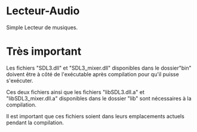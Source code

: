 # Lecteur-Audio
Simple Lecteur de musiques.

# Très important

Les fichiers "SDL3.dll" et "SDL3_mixer.dll" disponibles
dans le dossier"bin" doivent être
à côté de l'exécutable après
compilation pour qu'il puisse s'exécuter.

Ces deux fichiers ainsi que les fichiers
"libSDL3.dll.a" et "libSDL3_mixer.dll.a"
disponibles dans le dossier "lib" 
sont nécessaires à la compilation.

Il est important que ces fichiers 
soient dans leurs emplacements 
actuels pendant la compilation.
